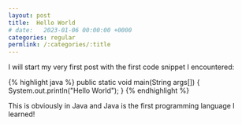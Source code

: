```yaml
---
layout: post
title:  Hello World
# date:   2023-01-06 00:00:00 +0000
categories: regular
permlink: /:categories/:title
---
```


I will start my very first post with the first code snippet I encountered:

{% highlight java %}
public static void main(String args[]) {
  System.out.println("Hello World");
}
{% endhighlight %}

This is obviously in Java and Java is the first programming language I learned!